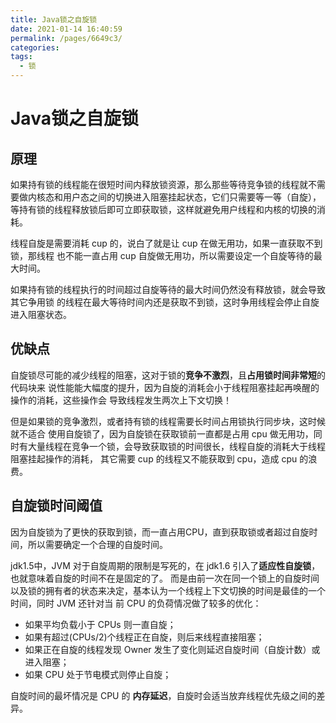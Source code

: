 ```yaml
---
title: Java锁之自旋锁
date: 2021-01-14 16:40:59
permalink: /pages/6649c3/
categories:
tags:
  - 锁
---
```

# Java锁之自旋锁

## 原理

如果持有锁的线程能在很短时间内释放锁资源，那么那些等待竞争锁的线程就不需要做内核态和用户态之间的切换进入阻塞挂起状态，它们只需要等一等（自旋）， 
等持有锁的线程释放锁后即可立即获取锁，这样就避免用户线程和内核的切换的消耗。

线程自旋是需要消耗 cup 的，说白了就是让 cup 在做无用功，如果一直获取不到锁，那线程 也不能一直占用 cup 自旋做无用功，所以需要设定一个自旋等待的最大时间。

如果持有锁的线程执行的时间超过自旋等待的最大时间仍然没有释放锁，就会导致其它争用锁 的线程在最大等待时间内还是获取不到锁，这时争用线程会停止自旋进入阻塞状态。

## 优缺点

自旋锁尽可能的减少线程的阻塞，这对于锁的**竞争不激烈**，且**占用锁时间非常短**的代码块来
说性能能大幅度的提升，因为自旋的消耗会小于线程阻塞挂起再唤醒的操作的消耗，这些操作会
导致线程发生两次上下文切换！

但是如果锁的竞争激烈，或者持有锁的线程需要长时间占用锁执行同步块，这时候就不适合
使用自旋锁了，因为自旋锁在获取锁前一直都是占用 cpu 做无用功，同时有大量线程在竞争一个锁，会导致获取锁的时间很长，线程自旋的消耗大于线程阻塞挂起操作的消耗，
其它需要 cup 的线程又不能获取到 cpu，造成 cpu 的浪费。

## 自旋锁时间阈值

因为自旋锁为了更快的获取到锁，而一直占用CPU，直到获取锁或者超过自旋时间，所以需要确定一个合理的自旋时间。

jdk1.5中，JVM 对于自旋周期的限制是写死的，在 jdk1.6 引入了**适应性自旋锁**，也就意味着自旋的时间不在是固定的了。
而是由前一次在同一个锁上的自旋时间以及锁的拥有者的状态来决定，基本认为一个线程上下文切换的时间是最佳的一个时间，同时 JVM 还针对当
前 CPU 的负荷情况做了较多的优化：
- 如果平均负载小于 CPUs 则一直自旋；
- 如果有超过(CPUs/2)个线程正在自旋，则后来线程直接阻塞；
- 如果正在自旋的线程发现 Owner 发生了变化则延迟自旋时间（自旋计数）或进入阻塞；
- 如果 CPU 处于节电模式则停止自旋；
  
自旋时间的最坏情况是 CPU 的 **内存延迟**，自旋时会适当放弃线程优先级之间的差异。

<Vssue  />